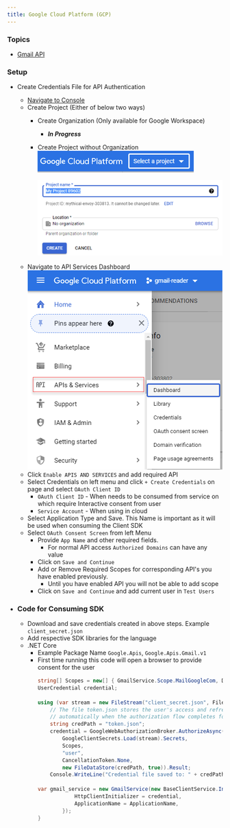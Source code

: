 ```yaml
---
title: Google Cloud Platform (GCP)
---
```


### Topics
- [Gmail API](gmailapi)

### Setup
- Create Credentials File for API Authentication
	- [Navigate to Console](https://console.cloud.google.com/)
	- Create Project (Either of below two ways)
		- Create Organization (Only available for Google Workspace)
		    - ***In Progress***
		- Create Project without Organization
			![Center_200](/assets/images/gcp_01.PNG)
		  
            ![Center_200](/assets/images/gcp_02.PNG)
	- Navigate to API Services Dashboard
		![Center_200](/assets/images/gcp_03.PNG)
	- Click `Enable APIS AND SERVICES` and add required API
	- Select Credentials on left menu and click `+ Create Credentials` on page and select `OAuth Client ID`
		- `OAuth Client ID` - When needs to be consumed from service on which require Interactive consent from user 
		- `Service Account` - When using in cloud
	- Select Application Type and Save. This Name is important as it will be used when consuming the Client SDK
	- Select `OAuth Consent Screen` from left Menu
		- Provide `App Name` and other required fields.
			- For normal API access `Authorized Domains` can have any value
		- Click on `Save and Continue`
		- Add or Remove Required Scopes for corresponding API's you have enabled previously.
			- Until you have enabled API you will not be able to add scope
		- Click on `Save and Continue` and add current user in `Test Users`
  
- ### Code for Consuming SDK
  - Download and save credentials created in above steps. Example `client_secret.json`
  - Add respective SDK libraries for the language
  - .NET Core
    - Example Package Name `Google.Apis`, `Google.Apis.Gmail.v1`
    - First time running this code will open a browser to provide consent for the user
		```csharp
		string[] Scopes = new[] { GmailService.Scope.MailGoogleCom, DriveService.Scope.Drive };
		UserCredential credential;

		using (var stream = new FileStream("client_secret.json", FileMode.Open, FileAccess.Read)) {
			// The file token.json stores the user's access and refresh tokens, and is created
			// automatically when the authorization flow completes for the first time.
			string credPath = "token.json";
			credential = GoogleWebAuthorizationBroker.AuthorizeAsync(
				GoogleClientSecrets.Load(stream).Secrets,
				Scopes,
				"user",
				CancellationToken.None,
				new FileDataStore(credPath, true)).Result;
			Console.WriteLine("Credential file saved to: " + credPath);
		
		var gmail_service = new GmailService(new BaseClientService.Initializer() {
					HttpClientInitializer = credential,
					ApplicationName = ApplicationName,
				});
		}
		```

